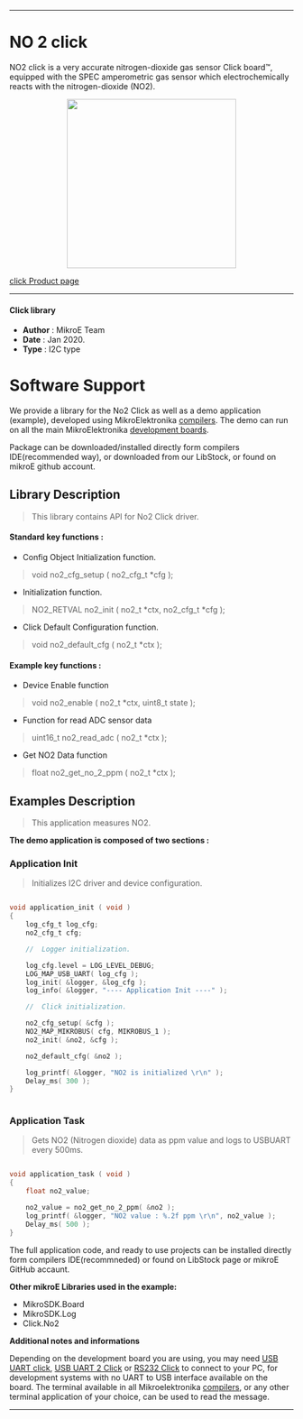 
---
# NO 2 click

NO2 click is a very accurate nitrogen-dioxide gas sensor Click board™, equipped with the SPEC amperometric gas sensor which electrochemically reacts with the nitrogen-dioxide (NO2). 

<p align="center">
  <img src="https://download.mikroe.com/images/click_for_ide/no2_click.png" height=300px>
</p>

[click Product page](https://www.mikroe.com/no2-click)

---


#### Click library 

- **Author**        : MikroE Team
- **Date**          : Jan 2020.
- **Type**          : I2C type


# Software Support

We provide a library for the No2 Click 
as well as a demo application (example), developed using MikroElektronika 
[compilers](https://shop.mikroe.com/compilers). 
The demo can run on all the main MikroElektronika [development boards](https://shop.mikroe.com/development-boards).

Package can be downloaded/installed directly form compilers IDE(recommended way), or downloaded from our LibStock, or found on mikroE github account. 

## Library Description

> This library contains API for No2 Click driver.

#### Standard key functions :

- Config Object Initialization function.
> void no2_cfg_setup ( no2_cfg_t *cfg ); 
 
- Initialization function.
> NO2_RETVAL no2_init ( no2_t *ctx, no2_cfg_t *cfg );

- Click Default Configuration function.
> void no2_default_cfg ( no2_t *ctx );


#### Example key functions :

- Device Enable function
> void no2_enable ( no2_t *ctx, uint8_t state );
 
- Function for read ADC sensor data
> uint16_t no2_read_adc ( no2_t *ctx );

- Get NO2 Data function
> float no2_get_no_2_ppm ( no2_t *ctx );

## Examples Description

> This application measures NO2.

**The demo application is composed of two sections :**

### Application Init 

> Initializes I2C driver and device configuration.

```c

void application_init ( void )
{
    log_cfg_t log_cfg;
    no2_cfg_t cfg;

    //  Logger initialization.

    log_cfg.level = LOG_LEVEL_DEBUG;
    LOG_MAP_USB_UART( log_cfg );
    log_init( &logger, &log_cfg );
    log_info( &logger, "---- Application Init ----" );

    //  Click initialization.

    no2_cfg_setup( &cfg );
    NO2_MAP_MIKROBUS( cfg, MIKROBUS_1 );
    no2_init( &no2, &cfg );

    no2_default_cfg( &no2 );

    log_printf( &logger, "NO2 is initialized \r\n" );
    Delay_ms( 300 );
}
  
```

### Application Task

> Gets NO2 (Nitrogen dioxide) data as ppm value and logs to USBUART every 500ms.

```c

void application_task ( void )
{
    float no2_value;

    no2_value = no2_get_no_2_ppm( &no2 );
    log_printf( &logger, "NO2 value : %.2f ppm \r\n", no2_value );
    Delay_ms( 500 );
} 

```

The full application code, and ready to use projects can be  installed directly form compilers IDE(recommneded) or found on LibStock page or mikroE GitHub accaunt.

**Other mikroE Libraries used in the example:** 

- MikroSDK.Board
- MikroSDK.Log
- Click.No2

**Additional notes and informations**

Depending on the development board you are using, you may need 
[USB UART click](https://shop.mikroe.com/usb-uart-click), 
[USB UART 2 Click](https://shop.mikroe.com/usb-uart-2-click) or 
[RS232 Click](https://shop.mikroe.com/rs232-click) to connect to your PC, for 
development systems with no UART to USB interface available on the board. The 
terminal available in all Mikroelektronika 
[compilers](https://shop.mikroe.com/compilers), or any other terminal application 
of your choice, can be used to read the message.



---
